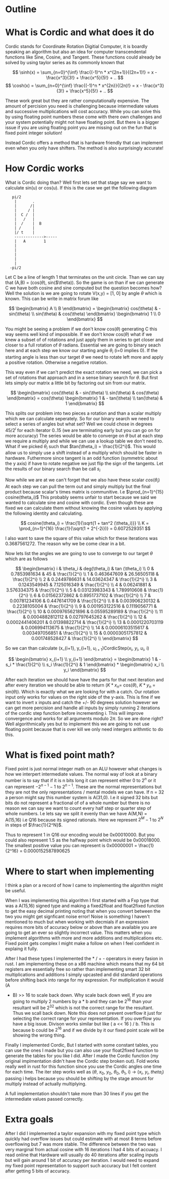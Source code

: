
# Outline


# What is Cordic and what does it do

Cordic stands for Coordinate Rotation Digitial Computer, it is boardly speaking
an algorithm but also an idea for computer transcendental functions like 
Sine, Cosine, and Tangent. These functions could already be solved by using
taylor series as its commonly known that 

$$
\sinh(x) = \sum_{n=0}^{\inf} \frac{(-1)^n * x^{2n+1}}{(2n+1)!} = x - \frac{x^3}{3!} + \frac{x^5}{5!} + ..
$$
$$
\cosh(x) = \sum_{n=0}^{\inf} \frac{(-1)^n * x^{2n}}{(2n)!} = x - \frac{x^3}{3!} + \frac{x^5}{5!} + .. 
$$

These work great but they are rather computationally expensive. The amount of
percision you need is challenging because intermediate values and successive
multiplications will cost accuracy. While you can solve this by using floating
point numbers these come with there own challenges and your system potentially
might not have floating point. But there is a bigger issue if you are using
floating point you are missing out on the fun that is fixed point integer
solution!

Instead Cordic offers a method that is hardware friendly that can implement even
when you only have shifters. The method is also surprisingly accurate! 

# How Cordic works
What is Cordic doing than? Well first lets set that stage say we want to
calculate sin(u) or cos(u). If this is the case we get the following diagram

                                                                                
                                                                                
       pi/2                                                                         
        |       .                                                               
        |      /|                                                               
        |     / |                                                               
        |  C /  |                                                               
        |   /   |                                                               
        |  /    |  B                                                            
        | /     |                                                               
        |/ t    |                                                               
        ------------->-----                                                     
        |   A        1                                                          
        |                                                                       
        |                                                                       
        |                                                                       
        |                                                                       
        |                                                                       
      -pi/2                                                                                                                                                    
        
Let C be a line of length 1 that terminates on the unit circle. Than we can say that
(A,B) = (cos($\theta$), sin($\theta)). So the game is on than if we can generate C we have
both cosine and sine computed but the question becomes how? Well the solution is
we are going to rotate V(x,y) = [1, 0] by angle $\theta$ which is known. This can be
write in matrix forum like 

$$
    \begin{bmatrix}
    A \\
    B 
    \end{bmatrix}  =
    \begin{bmatrix}
    cos(\theta) & - sin(\theta) \\
    sin(\theta) & cos(\theta) 
    \end{bmatrix}
    \begin{bmatrix}
    1 \\ 
    0
    \end{bmatrix}
$$

You might be seeing a problem if we don't know cos($\theta$) generating C this way
seems well kind of impossible. If we don't know cos($\theta$) what if we knew a subset
of of rotations and just apply them in series to get closer and closer to a full
rotation of $\theta$ radians. Essential we are going to binary seach here and at
each step we know our starting angle $\theta_i$  (i=0 implies 0). If the
starting angle is less than our target $\theta$ we need to rotate left more and
apply a positive rotation. Otherwise a negative rotation. 

This way even if we can't predict the exact rotation we need, we
can pick a set of rotations that approach and in a sense binary search for
$\theta$. But first lets simply our matrix a little bit by factoring out sin
from our matrix.

$$
    \begin{bmatrix}
    cos(\theta) & - sin(\theta) \\
    sin(\theta) & cos(\theta) 
    \end{bmatrix} = 
    cos(\theta) \begin{bmatrix}
    1 & - tan(\theta) \\ 
    tan(\theta) & 1 
    \end{bmatrix}
$$

This splits our problem into two pieces a rotation and than a scalar multiply
which we can calculate seperately. So for our binary search we need to select a
series of angles but what set? Well we could chose in degrees $45/2^i$ for each
iterator 0..15 (we are terminating early but you can go on for more accuracy)
The series would be able to converge on $\theta$ but at each step we require a
multiply and while we can use a lookup table we don't need to. 
What if we picked $\theta_i$ such that $tan(\theta_i) = \frac{1}{2^i}$. This
would allow us to simply use a shift instead of a multiply which should be
faster in hardware. Futhermore since tangent is an odd function (symmetric about
the y axis) if have to rotate negative we just flip the sign of the tangents.
Let the results of our binary search than be call $s_i$ 

Now while we are at we can't forget that we also have these scalar $cos(\theta_i)$
At each step we can pull the term out and simply multiply but the final product
because scalar's times matrix is communitive. I.e $\prod_{n=1}^{15} cosine(theta_i)$ 
This probably seems unfair to start because we said we wanted to calculate sine
and cosine with cordic. Even though these are fixed we can calculate them
without knowing the cosine values by applying the following identity and
calculating. 

$$
cosine(\theta_i) = \frac{1}{\sqrt{1 + tan^2 (\theta_i)}} \\
K = \prod_{n=1}^{16} \frac{1}{\sqrt(1 + 2^{-2i})} = 0.6072529351
$$

I also want to save the square of this value which for these iterations was 0.3687561272.
The reason why we be come clear in a bit. 

Now lets list the angles we are going to use to converge to our target $\theta$
which are as follows

$$
\begin{bmatrix}
i & \theta_i & deg(\theta_i) & tan (\theta_i) \\
0 & 0.7853981634 & 45 & \frac{1}{2^i} \\
1 & 0.463647609 & 26.56505118 & \frac{1}{2^i} \\
2 & 0.2449786631 & 14.03624347 & \frac{1}{2^i} \\
3 & 0.1243549945 & 7.125016349 & \frac{1}{2^i} \\
4 & 0.06241881 & 3.576334375 & \frac{1}{2^i} \\
5 & 0.03123983343 & 1.789910608 & \frac{1}{2^i} \\
6 & 0.01562372862 & 0.8951737102 & \frac{1}{2^i} \\
7 & 0.00781234106 & 0.4476141709 & \frac{1}{2^i} \\
8 & 0.003906230132 & 0.2238105004 & \frac{1}{2^i} \\
9 & 0.001953122516 & 0.1119056771 & \frac{1}{2^i} \\
10 & 0.0009765621896 & 0.05595289189 & \frac{1}{2^i} \\
11 & 0.0004882812112 & 0.02797645262 & \frac{1}{2^i} \\
12 & 0.0002441406201 & 0.01398822714 & \frac{1}{2^i} \\
13 & 0.0001220703119 & 0.006994113675 & \frac{1}{2^i} \\
14 & 0.00006103515617 & 0.003497056851 & \frac{1}{2^i} \\
15 & 0.00003051757812 & 0.001748528427 & \frac{1}{2^i} \\
\end{bmatrix}
$$

So we can than calculate (x_{i+1}, y_{i+1}, $u_{i+1}$)CordicStep($x_i$, $y_i$, $u_i$, i)

$$
\begin{bmatrix}
x_{i+1} \\ 
y_{i+1}
\end{bmatrix} = 
\begin{bmatrix}
1 & - s_i * \frac{1}{2^i} \\ 
s_i \frac{1}{2^i} & 1 
\end{bmatrix} *
\begin{bmatrix}
x_i \\ 
y_i
\end{bmatrix}
$$

After each iteration we should have have the parts for that next iteration and
after every iteration we should be able to return 
($K*x_n$= cos($\theta$), $K*y_n$ = sin($\theta$)). Which is exactly what we are 
looking for with a catch. Our rotation input only works for values on the right
side of the y-axis. This is fine if we want to invert x inputs and catch the 
+/- 90 degrees solution however we can get more percision and handle all inputs
by simply running 2 iterations of the cordic step function before incrementing
i. This will improve convergence and works for all arguments modulo 2$\pi$. So
we are done right? Well algorithmically yes but to implement this we are going
to not use floating point because that is over kill we only need intergers
arithmtic to do this. 

# What is fixed point math?
Fixed point is just normal integer math on an ALU however what changes is how we
interpert intermediate values. The normal way of look at a binary number is to
say that if it is n bits long it can represent either 0 to $2^n$ or it can
represent $-2^{n-1} - 1$ to $2^{n-1}$. These are the normal representations but
they are not the only representations / mental models we can have. If n = 32 a person
might say this number system is A(31,0). I.e it signed 32 bits but bits do not
represent a fractional of of a whole number but there is no reason we can say we
want to count every half step or quarter step of whole numbers. I.e lets say we
split it evenly than we have A(M,N) = A(15,16) i.e Q16 because its signed
rationals. Here we represent $2^M -1$ to $2^N$ in steps of $\frac{1}{2^N}$. 

Thus to represent 1 in Q16 our encoding would be 0x00010000. But you could
also represent 1.5 as the halfway point which would be 0x00018000. The smallest
positive value you can represent is 0x00000001 = \frac{1}{2^16} = 0.0000152587890625 

# Where to start when implementing 

I think a plan or a record of how I came to implementing the algorithm might be
useful. 

When I was implementing this algorithm I first started with a Fxp type that was
a A(15,16) signed type and making a fixed2float and float2fixed function to get
the easy decimal printing noting that when you convert between the two you might
get signficant noise error! Noise is something I haven't mentioned to much but
when working with decmials if an expression requires more bits of accuracy below
or above than are available you are going to get an ever so slightly incorrect
value. This matters when you implement algorithms with more and more additions
and multiplications etc. Fixed point gets complex I might make a follow on when
I feel confident in explaing it fully. 

After I had these types I implemented  the * / + - operators in every fasion in
rust. I am implementing these on a x86 machine which means that my 64 bit
registers are essentially free so rather than implementing smart 32 bit
multiplications and additions I simply upcasted and did standard operations
before shifting back into range for my expression. For mutliplication it would (A
* B) >> 16 to scale back down. Why scale back down well, If you are
going to multiply 2 numbers by a * b and they can be $2^16$ than your resultant
will be $2^32$ which is not the correct range for the resultant. Thus we scall
back down. Note this does not prevent overflow it just for selecting the correct
range for your representation. If you overflow you have a big issue. Divison
works similar but like   ( a << 16 ) / b. This is because b could be $2^16$ and
if we divide by it our fixed point scale will be showing the wrong thing. 

Finally I implemented Cordic, But I started with some constant tables, you can
use the ones I made but you can also use your float2fixed function to generate
the tables for you like I did. After I made the Cordic function (my original
implmentation didn't have the Cordic step broken out). Fold works really well in
rust for this function since you use the Cordic angles one time for each time.
The iter step works well as ($\theta$, $x_0$, $y_0$, $\theta_0$, $\theta_1$, i)
-> ($x_i$, $y_i$, $theta_i$) passing i helps because you should be shifting by
the stage amount for multiply instead of actually multiplying. 

A full implementation shouldn't take more than 30 lines if you get the
intermediate values passed correctly. 

# Extra goals 
After I did I implemented a taylor expansion with my fixed point type which
quickly had overflow issues but could estimate with at most 8 terms before
overflowing but 7 was more stable. The difference between the two was very
marginal from actual cosine with 16 iterations I had 4 bits of accuacy. I read
online that Hardware will usually do 40 iterations after scaling inputs but will
gain around 1 bit of accuracy per iteration. I would need to expand my fixed
point representation to support such accuracy but I felt content after getting 5
bits of accuracy. 


